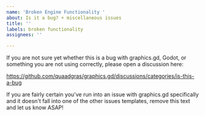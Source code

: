 ```yaml
---
name: 'Broken Engine Functionality '
about: Is it a bug? + miscellaneous issues
title: ''
labels: broken functionality
assignees: ''

---
```


If you are not sure yet whether this is a bug with graphics.gd, Godot, or something you are not using correctly, please open a discussion here:

https://github.com/quaadgras/graphics.gd/discussions/categories/is-this-a-bug

If you are fairly certain you've run into an issue with graphics.gd specifically and it doesn't fall into one of the other issues templates, remove this text and let us know ASAP!
